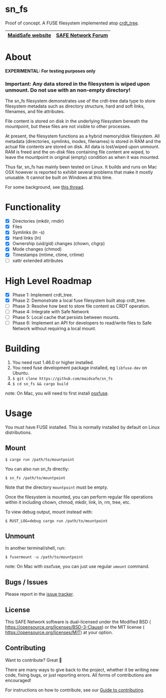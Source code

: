 # sn_fs

Proof of concept.  A FUSE filesystem implemented atop [crdt_tree](<https://github.com/dan-da/crdt_tree>).

[MaidSafe website](http://maidsafe.net) | [SAFE Network Forum](https://safenetforum.org/)
:-------------------------------------: | :---------------------------------------------:

# About

**EXPERIMENTAL: For testing purposes only**

### Important: Any data stored in the filesystem is wiped upon unmount. Do not use with an non-empty directory!

The sn_fs filesystem demonstrates use of the crdt-tree data type to store filesystem
metadata such as directory structure, hard and soft links, filenames, and file attributes.  

File content is stored on disk in the underlying filesystem beneath the mountpoint, but 
these files are not visible to other processes.

At present, the filesystem functions as a hybrid memory/disk filesystem.  All metadata (directories, symlinks, inodes, filenames) is stored in RAM and the actual file contents are stored on disk.  All data is lost/wiped upon unmount.  RAM is freed and the on-disk files containing file content are wiped, to leave the mountpoint in original (empty) condition as when it was mounted.

Thus far, sn_fs has mainly been tested on Linux.  It builds and runs on Mac OSX however is reported to exhibit several problems that make it mostly unusable.  It cannot be built on Windows at this time.

For some background, see [this thread](https://forum.safedev.org/t/filetree-crdt-for-safe-network/2833).

# Functionality

- [x] Directories (mkdir, rmdir)
- [x] Files
- [x] Symlinks (ln -s)
- [x] Hard links (ln)
- [x] Ownership (uid/gid) changes (chown, chgrp)
- [x] Mode changes (chmod)
- [x] Timestamps (mtime, ctime, crtime)
- [ ] xattr extended attributes

# High Level Roadmap

- [x] Phase 1: Implement crdt_tree.
- [x] Phase 2: Demonstrate a local fuse filesystem built atop crdt_tree.
- [ ] Phase 3: Resolve how best to store file content as CRDT operation.
- [ ] Phase 4: Integrate with Safe Network
- [ ] Phase 5: Local cache that persists between mounts.
- [ ] Phase 6: Implement an API for developers to read/write files to Safe Network without requiring a local mount.

# Building

1. You need rust 1.46.0 or higher installed.
2. You need fuse development package installed, eg `libfuse-dev` on Ubuntu.
3. `$ git clone https://github.com/maidsafe/sn_fs`
4. `$ cd sn_fs && cargo build`

note: On Mac, you will need to first install [osxfuse](https://github.com/osxfuse/osxfuse/releases).

# Usage

You must have FUSE installed.   This is normally installed by default on Linux distributions.

## Mount

`$ cargo run /path/to/mountpoint`

You can also run sn_fs directly:

`$ sn_fs /path/to/mountpoint`

Note that the directory `mountpoint` must be empty.

Once the filesystem is mounted, you can perform regular file operations within it including
chown, chmod, mkdir, link, ln, rm, tree, etc.

To view debug output, mount instead with:

`$ RUST_LOG=debug cargo run /path/to/mountpoint`


## Unmount

In another terminal/shell, run:

`$ fusermount -u /path/to/mountpoint`

note: On Mac with osxfuse, you can just use regular `umount` command.

## Bugs / Issues

Please report in the [issue tracker](https://github.com/maidsafe/sn_fs/issues).

## License

This SAFE Network software is dual-licensed under the Modified BSD (<LICENSE-BSD> <https://opensource.org/licenses/BSD-3-Clause>) or the MIT license (<LICENSE-MIT> <https://opensource.org/licenses/MIT>) at your option.

## Contributing

Want to contribute? Great :tada:

There are many ways to give back to the project, whether it be writing new code, fixing bugs, or just reporting errors. All forms of contributions are encouraged!

For instructions on how to contribute, see our [Guide to contributing](https://github.com/maidsafe/QA/blob/master/CONTRIBUTING.md).
